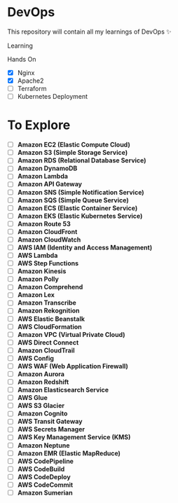 # DevOps

This repository will contain all my learnings of DevOps :sparkles:

Learning

Hands On

- [x] Nginx
- [x] Apache2
- [ ] Terraform
- [ ] Kubernetes Deployment

# To Explore

- [ ] **Amazon EC2 (Elastic Compute Cloud)**
- [ ] **Amazon S3 (Simple Storage Service)**
- [ ] **Amazon RDS (Relational Database Service)**
- [ ] **Amazon DynamoDB**
- [ ] **Amazon Lambda**
- [ ] **Amazon API Gateway**
- [ ] **Amazon SNS (Simple Notification Service)**
- [ ] **Amazon SQS (Simple Queue Service)**
- [ ] **Amazon ECS (Elastic Container Service)**
- [ ] **Amazon EKS (Elastic Kubernetes Service)**
- [ ] **Amazon Route 53**
- [ ] **Amazon CloudFront**
- [ ] **Amazon CloudWatch**
- [ ] **AWS IAM (Identity and Access Management)**
- [ ] **AWS Lambda**
- [ ] **AWS Step Functions**
- [ ] **Amazon Kinesis**
- [ ] **Amazon Polly**
- [ ] **Amazon Comprehend**
- [ ] **Amazon Lex**
- [ ] **Amazon Transcribe**
- [ ] **Amazon Rekognition**
- [ ] **AWS Elastic Beanstalk**
- [ ] **AWS CloudFormation**
- [ ] **Amazon VPC (Virtual Private Cloud)**
- [ ] **AWS Direct Connect**
- [ ] **Amazon CloudTrail**
- [ ] **AWS Config**
- [ ] **AWS WAF (Web Application Firewall)**
- [ ] **Amazon Aurora**
- [ ] **Amazon Redshift**
- [ ] **Amazon Elasticsearch Service**
- [ ] **AWS Glue**
- [ ] **AWS S3 Glacier**
- [ ] **Amazon Cognito**
- [ ] **AWS Transit Gateway**
- [ ] **AWS Secrets Manager**
- [ ] **AWS Key Management Service (KMS)**
- [ ] **Amazon Neptune**
- [ ] **Amazon EMR (Elastic MapReduce)**
- [ ] **AWS CodePipeline**
- [ ] **AWS CodeBuild**
- [ ] **AWS CodeDeploy**
- [ ] **AWS CodeCommit**
- [ ] **Amazon Sumerian**
